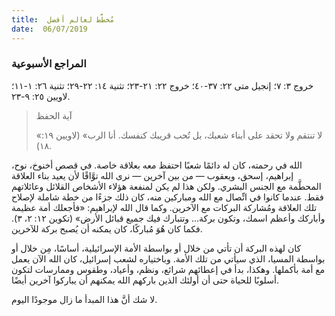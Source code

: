```yaml
---
title:  مُخطَّط لعالم أفضل
date:  06/07/2019
---
```


### المراجع الأسبوعية
خروج ٣: ٧؛ إنجيل متى ٢٢: ٣٧-٤٠؛ خروج ٢٢: ٢١-٢٣؛ تثنية ١٤: ٢٢-٢٩؛ تثنية ٢٦: ١-١١؛ لاويين ٢٥: ٩-٢٣.

> <p>آية الحفظ</p>
> «لا تنتقم ولا تحقد على أبناء شعبك، بل تُحب قريبك كنفسك. أنا الرب» (لاويين ١٩: ١٨).

الله في رحمته، كان له دائمًا شعبًا احتفظ معه بعلاقة خاصة. في قصص أخنوخ، نوح، إبراهيم، إسحق، ويعقوب — من بين آخرين — نرى الله توَّاقًا لأن يعيد بناء العلاقة المحطَّمة مع الجنس البشري. ولكن هذا لم يكن لمنفعة هؤلاء الأشخاص القلائل وعائلاتهم فقط. عندما كانوا في اتِّصال مع الله ومباركين منه، كان ذلك جزءًا من خطة شاملة لإصلاح تلك العلاقة ومُشاركة البركات مع الآخرين. وكما قال الله لإبراهيم: «فأجعلك أمة عظيمة وأباركك وأعظم اسمك، وتكون بركة… وتتبارك فيك جميع قبائل الأرض» (تكوين ١٢: ٢، ٣). فكما كان هُوَ مُباركًا، كان يمكنه أن يُصبح بركة للآخرين.

كان لهذه البركة أن تأتي من خلال أو بواسطة الأمة الإسرائيلية، أساسًا، مِن خلال أو بواسطة المسيا، الذي سيأتي من تلك الأمة. وباختياره لشعب إسرائيل، كان الله الآن يعمل مع أمة بأكملها. وهكذا، بدأ في إعطائهم شرائع، ونظم، وأعياد، وطقوس وممارسات لتكون أسلوبًا للحياة حتى أن أولئك الذين باركهم الله يمكنهم أن يباركوا آخرين أيضًا.

لا شك أنَّ هذا المبدأ ما زال موجودًا اليوم.